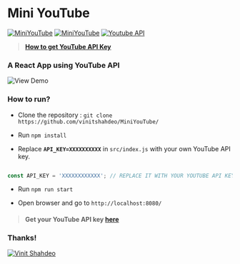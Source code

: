 # Mini YouTube

[![MiniYouTube](https://img.shields.io/badge/Mini-YouTube-orange.svg?style=for-the-badge&logo=youtube)](https://github.com/vinitshahdeo/MiniYouTube/) [![MiniYouTube](https://img.shields.io/badge/React-App-teal.svg?style=for-the-badge&logo=react)](https://github.com/vinitshahdeo/MiniYouTube/) [![Youtube API](https://img.shields.io/badge/YouTube-API-critical.svg?style=for-the-badge&logo=youtube)](https://developers.google.com/youtube/v3/getting-started)

> **[How to get YouTube API Key](https://www.slickremix.com/docs/get-api-key-for-youtube/)**

### A React App using YouTube API


![View Demo](https://github.com/vinitshahdeo/MiniYouTube/blob/master/miniyoutube-gif.gif?raw=true)

### How to run?

- Clone the repository : `git clone https://github.com/vinitshahdeo/MiniYouTube/`

- Run `npm install`

- Replace **`API_KEY=XXXXXXXXXX`** in `src/index.js` with your own YouTube API key.

```js

const API_KEY = 'XXXXXXXXXXXX'; // REPLACE IT WITH YOUR YOUTUBE API KEY

```

- Run `npm run start`

- Open browser and go to `http://localhost:8080/`


> #### Get your YouTube API key [here](https://developers.google.com/youtube/v3/getting-started)

### Thanks!

[![Vinit Shahdeo](https://img.shields.io/badge/Author-@vinitshahdeo-teal.svg?colorA=grey&colorB=blue&logo=github)](https://github.com/vinitshahdeo/)
